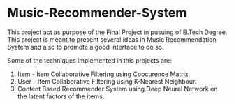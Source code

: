 # Music-Recommender-System
This project act as purpose of the Final Project in pusuing of B.Tech Degree. This project is meant to present several ideas in Music Recommendation System and also to promote a good interface to do so.

Some of the techniques implemented in this projects are:
1. Item - Item Collaborative Filtering using Coocurence Matrix.
2. User - Item Collaborative Filtering using K-Nearest Neighbour.
3. Content Based Recommender System using Deep Neural Network on the latent factors of the items.
